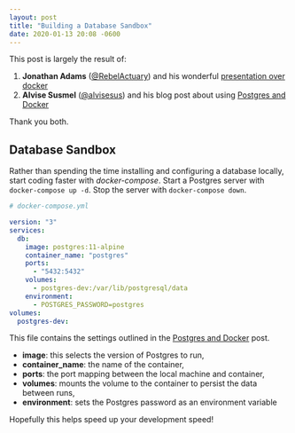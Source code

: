 ```yaml
---
layout: post
title: "Building a Database Sandbox"
date: 2020-01-13 20:08 -0600
---
```


This post is largely the result of:

1. **Jonathan Adams** ([@RebelActuary](https://twitter.com/RebelActuary)) and his wonderful [presentation over docker](https://github.com/PieceMaker/presentation-lsdg-docker)
2. **Alvise Susmel** ([@alvisesus](https://twitter.com/alvisesus)) and his blog post about using [Postgres and Docker](https://www.poeticoding.com/step-by-step-tutorial-to-build-a-phoenix-app-that-supports-user-uploads/#postgres-docker)

Thank you both.

## Database Sandbox

Rather than spending the time installing and configuring a database locally, start coding faster with _docker-compose_. Start a Postgres server with `docker-compose up -d`. Stop the server with `docker-compose down`.

```yml
# docker-compose.yml

version: "3"
services:
  db:
    image: postgres:11-alpine
    container_name: "postgres"
    ports:
      - "5432:5432"
    volumes:
      - postgres-dev:/var/lib/postgresql/data
    environment:
      - POSTGRES_PASSWORD=postgres
volumes:
  postgres-dev:
```

This file contains the settings outlined in the [Postgres and Docker](https://www.poeticoding.com/step-by-step-tutorial-to-build-a-phoenix-app-that-supports-user-uploads/#postgres-docker) post.

- **image**: this selects the version of Postgres to run,
- **container_name**: the name of the container,
- **ports**: the port mapping between the local machine and container,
- **volumes**: mounts the volume to the container to persist the data between runs,
- **environment**: sets the Postgres password as an environment variable

Hopefully this helps speed up your development speed!
